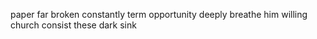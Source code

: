 paper far broken constantly term opportunity deeply breathe him willing church consist these dark sink